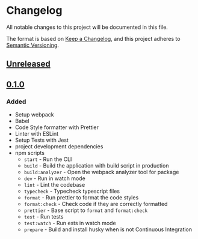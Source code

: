 # Changelog

All notable changes to this project will be documented in this file.

The format is based on [Keep a Changelog](https://keepachangelog.com/en/1.0.0/),
and this project adheres to [Semantic Versioning](https://semver.org/spec/v2.0.0.html).

## [Unreleased]

## [0.1.0]

### Added

- Setup webpack
- Babel
- Code Style formatter with Prettier
- Linter with ESLint
- Setup Tests with Jest
- project development dependencies
- npm scripts
  - `start` - Run the CLI
  - `build` - Build the application with build script in production
  - `build:analyzer` - Open the webpack analyzer tool for package
  - `dev` - Run in watch mode
  - `lint` - Lint the codebase
  - `typecheck` - Typecheck typescript files
  - `format` - Run prettier to format the code styles
  - `format:check` - Check code if they are correctly formatted
  - `prettier` - Base script to `format` and `format:check`
  - `test` - Run tests
  - `test:watch` - Run ests in watch mode
  - `prepare` - Build and install husky when is not Continuous Integration

[unreleased]: https://github.com/pherval/cli-boilerplate/compare/v0.1.0...HEAD
[0.1.0]: https://github.com/pherval/cli-boilerplate/releases/tag/v0.1.0
